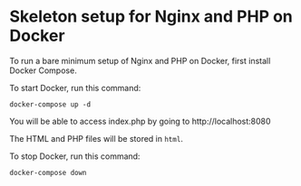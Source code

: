 # Skeleton setup for Nginx and PHP on Docker

To run a bare minimum setup of Nginx and PHP on Docker, first install Docker Compose.

To start Docker, run this command:

    docker-compose up -d

You will be able to access index.php by going to http://localhost:8080

The HTML and PHP files will be stored in `html`.

To stop Docker, run this command:

    docker-compose down
